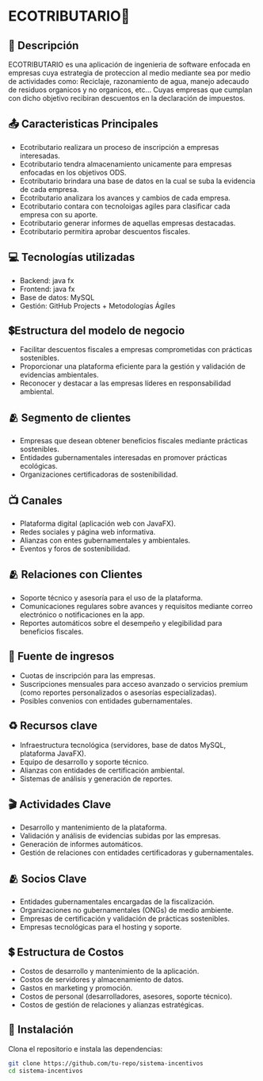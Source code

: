 # ECOTRIBUTARIO🌱

## 📌 Descripción
ECOTRIBUTARIO es una aplicación de ingenieria de software enfocada en empresas cuya estrategia de proteccion al medio mediante sea por medio de actividades como: Reciclaje, razonamiento de agua, manejo adecaudo 
de residuos organicos y no organicos, etc... Cuyas empresas que cumplan con dicho objetivo recibiran descuentos en la declaración de impuestos.

## 📤 Caracteristicas Principales
- Ecotributario realizara un proceso de inscripción a empresas interesadas.
- Ecotributario tendra almacenamiento unicamente para empresas enfocadas en los objetivos ODS.
- Ecotributario brindara una base de datos en la cual se suba la evidencia de cada empresa.
- Ecotributario analizara los avances y cambios de cada empresa.
- Ecotributario contara con tecnoloigas agiles para clasificar cada empresa con su aporte.
- Ecotributario generar informes de aquellas empresas destacadas.
- Ecotributario permitira aprobar descuentos fiscales.

## 💻 Tecnologías utilizadas
- Backend: java fx
- Frontend: java fx
- Base de datos: MySQL
- Gestión: GitHub Projects + Metodologías Ágiles

## 💲Estructura del modelo de negocio
- Facilitar descuentos fiscales a empresas comprometidas con prácticas sostenibles.
- Proporcionar una plataforma eficiente para la gestión y validación de evidencias ambientales.
- Reconocer y destacar a las empresas líderes en responsabilidad ambiental.
  
## 🫂 Segmento de clientes
- Empresas que desean obtener beneficios fiscales mediante prácticas sostenibles.
- Entidades gubernamentales interesadas en promover prácticas ecológicas.
- Organizaciones certificadoras de sostenibilidad.

## 📺 Canales
- Plataforma digital (aplicación web con JavaFX).
- Redes sociales y página web informativa.
- Alianzas con entes gubernamentales y ambientales.
- Eventos y foros de sostenibilidad.

## 🫂 Relaciones con Clientes 
- Soporte técnico y asesoría para el uso de la plataforma.
- Comunicaciones regulares sobre avances y requisitos mediante correo electrónico o notificaciones en la app.
- Reportes automáticos sobre el desempeño y elegibilidad para beneficios fiscales.
  
## 💸 Fuente de ingresos
- Cuotas de inscripción para las empresas.
- Suscripciones mensuales para acceso avanzado o servicios premium (como reportes personalizados o asesorías especializadas).
- Posibles convenios con entidades gubernamentales.

## ♻️ Recursos clave
- Infraestructura tecnológica (servidores, base de datos MySQL, plataforma JavaFX).
- Equipo de desarrollo y soporte técnico.
- Alianzas con entidades de certificación ambiental.
- Sistemas de análisis y generación de reportes.
  
## 🎬 Actividades Clave
- Desarrollo y mantenimiento de la plataforma.
- Validación y análisis de evidencias subidas por las empresas.
- Generación de informes automáticos.
- Gestión de relaciones con entidades certificadoras y gubernamentales.

## 🫂 Socios Clave
- Entidades gubernamentales encargadas de la fiscalización.
- Organizaciones no gubernamentales (ONGs) de medio ambiente.
- Empresas de certificación y validación de prácticas sostenibles.
- Empresas tecnológicas para el hosting y soporte.

## 💲 Estructura de Costos
- Costos de desarrollo y mantenimiento de la aplicación.
- Costos de servidores y almacenamiento de datos.
- Gastos en marketing y promoción.
- Costos de personal (desarrolladores, asesores, soporte técnico).
- Costos de gestión de relaciones y alianzas estratégicas.










## 🚀 Instalación
Clona el repositorio e instala las dependencias:
```sh
git clone https://github.com/tu-repo/sistema-incentivos
cd sistema-incentivos
